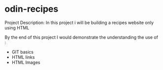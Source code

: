 # odin-recipes

Project Description:
In this project i will be building a recipes website only using HTML


By the end of this project I would demonstrate the understanding the use of :

 - GIT basics 
 - HTML links
 - HTML Images 